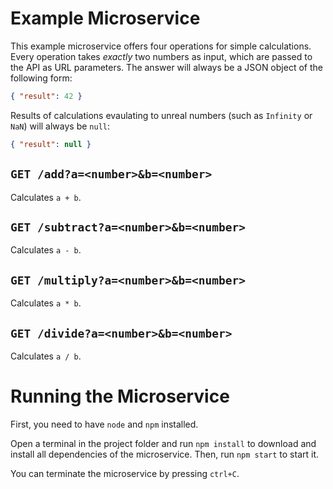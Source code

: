 # Example Microservice

This example microservice offers four operations for simple calculations.
Every operation takes *exactly* two numbers as input, which are passed to the API as URL parameters.
The answer will always be a JSON object of the following form:

```JSON
{ "result": 42 }
```

Results of calculations evaulating to unreal numbers (such as `Infinity` or `NaN`) will always be `null`:

```JSON
{ "result": null }
```

## `GET /add?a=<number>&b=<number>`
Calculates `a + b`.

## `GET /subtract?a=<number>&b=<number>`
Calculates `a - b`.

## `GET /multiply?a=<number>&b=<number>`
Calculates `a * b`.

## `GET /divide?a=<number>&b=<number>`
Calculates `a / b`.

# Running the Microservice

First, you need to have `node` and `npm` installed.

Open a terminal in the project folder and run `npm install` to download and install all dependencies of the microservice.
Then, run `npm start` to start it.

You can terminate the microservice by pressing `ctrl+C`.
